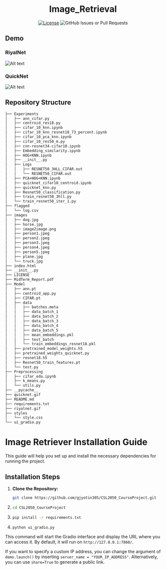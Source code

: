 <div align="center">

# Image_Retrieval

[![License](https://img.shields.io/badge/License-MIT-blue)](#license)
![GitHub Issues or Pull Requests](https://img.shields.io/github/issues/gjyotin305/CSL2050_CourseProject)

</div>

## Demo


### **RiyalNet**
![Alt text](riyalnet.gif "RiyalNet")


### **QuickNet**
![Alt text](quicknet.gif "QuickNet")




## Repository Structure 

```bash
├── Experiments
│   ├── ann_cifar.py
│   ├── centroid_res18.py
│   ├── cifar_10_knn.ipynb
│   ├── cifar_10_knn_resnet18_73_percent.ipynb
│   ├── cifar_10_pca_knn.ipynb
│   ├── cifar_10_res50_m.py
│   ├── cnn-resnet34-cifar10.ipynb
│   ├── Embedding_similarity.ipynb
│   ├── HOG+KNN.ipynb
│   ├── __init__.py
│   ├── Logs
│   │   ├── RESNET50_3HLL_CIFAR.out
│   │   └── RESNET50_CIFAR.out
│   ├── PCA+HOG+KNN.ipynb
│   ├── quicknet_cifar10_centroid.ipynb
│   ├── quicknet_knn.py
│   ├── Resnet50_classification.py
│   ├── train_resnet50_3hll.py
│   └── train_resnet50_iter_1.py
├── flagged
│   └── log.csv
├── images
│   ├── dog.jpg
│   ├── horse.jpg
│   ├── image2image.png
│   ├── person1.jpeg
│   ├── person2.jpeg
│   ├── person3.jpeg
│   ├── person4.jpeg
│   ├── person5.jpeg
│   ├── plane.jpg
│   └── truck.jpg
├── index.html
├── __init__.py
├── LICENSE
├── MidTerm_Report.pdf
├── Model
│   ├── ann.pt
│   ├── centroid_app.py
│   ├── CIFAR.pt
│   ├── data
│   │   ├── batches.meta
│   │   ├── data_batch_1
│   │   ├── data_batch_2
│   │   ├── data_batch_3
│   │   ├── data_batch_4
│   │   ├── data_batch_5
│   │   ├── mean_embeddings.pkl
│   │   ├── test_batch
│   │   └── train_embeddings_resnet18.pkl
│   ├── pretrained_model_weights.h5
│   ├── pretrained_weights_quicknet.py
│   ├── resnet18.h5
│   ├── Resnet50_train_features.pt
│   └── test.py
├── Preprocessing
│   ├── cifar_eda.ipynb
│   ├── k_means.py
│   └── utils.py
├── __pycache__
├── quicknet.gif
├── README.md
├── requirements.txt
├── riyalnet.gif
├── styles
│   └── style.css
└── ui_gradio.py
```
# Image Retriever Installation Guide

This guide will help you set up and install the necessary dependencies for running the project.

## Installation Steps

1. **Clone the Repository:**
   ```bash
   git clone https://github.com/gjyotin305/CSL2050_CourseProject.git
2. ```bash
   cd CSL2050_CourseProject
3. ```bash
   pip install -r requirements.txt
4. ```bash
   python ui_gradio.py

This command will start the Gradio interface and display the URL where you can access it. By default, it will run on `http://127.0.0.1:7860/`. 

If you want to specify a custom IP address, you can change the argument of `demo.launch()` by inserting `server_name = "YOUR_IP_ADDRESS"`. Alternatively, you can use `share=True` to generate a public link.


